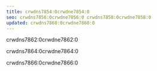 ```yaml
---
title: crwdns7854:0crwdne7854:0
seo: crwdns7856:0crwdne7856:0 crwdns7858:0crwdne7858:0
updated: crwdns7860:0crwdne7860:0
---
```


crwdns7862:0crwdne7862:0

crwdns7864:0crwdne7864:0

crwdns7866:0crwdne7866:0
